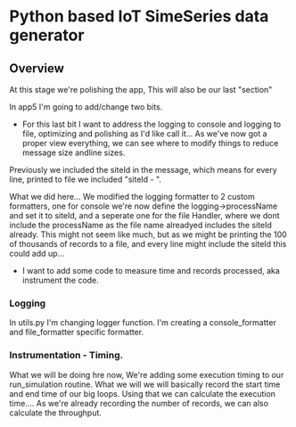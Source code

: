# Python based IoT SimeSeries data generator

## Overview

At this stage we're polishing the app, This will also be our last "section"

In app5 I'm going to add/change two bits.

- For this last bit I want to address the logging to console and logging to file, optimizing and polishing as I'd like call it... As we've now got a proper view everything, we can see where to modify things to reduce message size andline sizes.

 Previously we included the siteId in the message, which means for every line, printed to file we included "siteId - <siteID>". 
 
 What we did here... We modified the logging formatter to 2 custom formatters, one for console we're now define the logging->processName and set it to siteId, and a seperate one for the file Handler, where we dont include the processName as the file name alreadyed includes the siteId already. This might not seem like much, but as we might be printing the 100 of thousands of records to a file, and every line might include the siteId this could add up...

- I want to add some code to measure time and records processed, aka instrument the code.

### Logging

In utils.py I'm changing logger function. 
I'm creating a console_formatter and file_formatter specific formatter. 


### Instrumentation - Timing.

What we will be doing hre now, We're adding some execution timing to our run_simulation routine. What we will we will basically record the start time and end time of our big loops. Using that we can calculate the execution time.... As we're already recording the number of records, we can also calculate the throughput.

